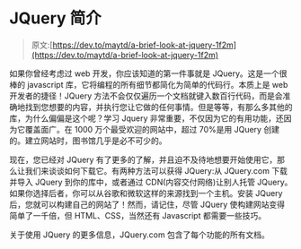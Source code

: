 # JQuery 简介

> 原文:[https://dev.to/maytd/a-brief-look-at-jquery-1f2m](https://dev.to/maytd/a-brief-look-at-jquery-1f2m)

如果你曾经考虑过 web 开发，你应该知道的第一件事就是 JQuery。这是一个很棒的 javascript 库，它将编程的所有细节都简化为简单的代码行。本质上是 web 开发者的捷径！JQuery 方法不会仅仅遍历一个文档就键入数百行代码，而是会准确地找到您想要的内容，并执行您让它做的任何事情。但是等等，有那么多其他的库，为什么偏偏是这个呢？学习 Jquery 非常重要，不仅因为它的有用功能，还因为它覆盖面广。在 1000 万个最受欢迎的网站中，超过 70%是用 JQuery 创建的。建立网站时，图书馆几乎是必不可少的。

现在，您已经对 JQuery 有了更多的了解，并且迫不及待地想要开始使用它，那么让我们来谈谈如何下载它。有两种方法可以获得 JQuery:从 JQuery.com 下载并导入 JQuery 到你的库中，或者通过 CDN(内容交付网络)让别人托管 JQuery。如果你选择后者，你可以从谷歌和微软这样的来源找到一个主机。安装 JQuery 后，您就可以构建自己的网站了！然而，请记住，尽管 JQuery 使构建网站变得简单了一千倍，但 HTML、CSS，当然还有 Javascript 都需要一些技巧。

关于使用 JQuery 的更多信息，JQuery.com 包含了每个功能的所有文档。